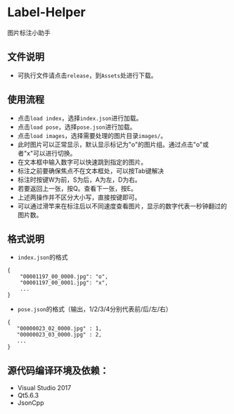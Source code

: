 # Label-Helper
图片标注小助手
## 文件说明
* 可执行文件请点击`release`，到`Assets`处进行下载。
## 使用流程
* 点击`load index`，选择`index.json`进行加载。
* 点击`load pose`，选择`pose.json`进行加载。
* 点击`load images`，选择需要处理的图片目录`images/`。
* 此时图片可以正常显示，默认显示标记为"o"的图片组。通过点击"o"或者"x"可以进行切换。
* 在文本框中输入数字可以快速跳到指定的图片。
* 标注之前要确保焦点不在文本框处，可以按Tab键解决
* 标注时按键W为前，S为后，A为左，D为右。
* 若要返回上一张，按Q。查看下一张，按E。
* 上述两操作并不区分大小写，直接按键即可。
* 可以通过滑竿来在标注后以不同速度查看图片，显示的数字代表一秒钟翻过的图片数。
## 格式说明
* `index.json`的格式
```
{
    "00001197_00_0000.jpg": "o",
    "00001197_00_0001.jpg": "x",
    ...
}
```
* `pose.json`的格式（输出，1/2/3/4分别代表前/后/左/右）
```
{
   "00000023_02_0000.jpg" : 1,
   "00000023_03_0000.jpg" : 2,
   ...
}
```
## 源代码编译环境及依赖：
* Visual Studio 2017
* Qt5.6.3
* JsonCpp
